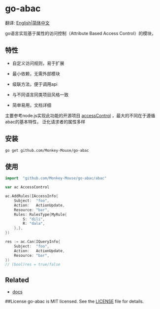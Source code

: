 # go-abac

翻译: [English](README.md)|[简体中文](README_zh.md)



go语言实现基于属性的访问控制（Attribute Based Access Control）的模块，
## 特性
- 自定义访问规则，易于扩展
- 最小依赖，无需外部模块

- 级联方法，便于调用api
- 与不同语言同类项目风格一致
- 简单易用，文档详细

主要参考node.js实现此功能的开源项目
[accessControl](https://github.com/onury/accesscontrol) ，最大的不同在于遵循abac的基本特性，
泛化请求者的属性多样

## 安装

```
go get github.com/Monkey-Mouse/go-abac
```
## 使用

``` go
import 	"github.com/Monkey-Mouse/go-abac/abac"

var ac AccessControl

ac.AddRules(IAccessInfo{
    Subject:  "foo",
    Action:   ActionUpdate,
    Resource: "bar",
    Rules: RulesType{MyRule{
        S: "dili",
        R: "dala",
    },},
})

res := ac.Can(IQueryInfo{
    Subject:  "foo",
    Action:   ActionUpdate,
    Resource: "bar",
})
// (bool)res = true/false
```
## Related
- [docs](docs)

##License
go-abac is MIT licensed. See the [LICENSE](LICENSE) file for details.


